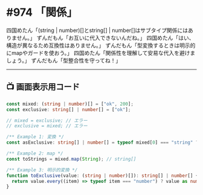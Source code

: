 # #974 「関係」

四国めたん「(string | number)[]とstring[] | number[]はサブタイプ関係にはありません。」
ずんだもん「お互いに代入できないんだね。」
四国めたん「はい、構造が異なるため互換性はありません。」
ずんだもん「型変換するときは明示的にmapやガードを使おう。」
四国めたん「関係性を理解して安易な代入を避けましょう。」
ずんだもん「型整合性を守ってね！」

---

## 📺 画面表示用コード

```typescript
const mixed: (string | number)[] = ["ok", 200];
const exclusive: string[] | number[] = ["ok"];

// mixed = exclusive; // エラー
// exclusive = mixed; // エラー

/** Example 1: 変換 */
const asExclusive: string[] | number[] = typeof mixed[0] === "string" ? ["ok"] : [1];

/** Example 2: map */
const toStrings = mixed.map(String); // string[]

/** Example 3: 明示的変換 */
function toExclusive(value: (string | number)[]): string[] | number[] {
  return value.every((item) => typeof item === "number") ? value as number[] : value.map(String);
}
```
